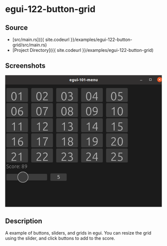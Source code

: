 
# egui-122-button-grid


## Source
- [src/main.rs]({{ site.codeurl }}/examples/egui-122-button-grid/src/main.rs)
- [Project Directory]({{ site.codeurl }}/examples/egui-122-button-grid)


## Screenshots

![Screenshot](screen1.png)

## Description

A example of buttons, sliders, and grids in egui. You can resize the grid using the slider, and click buttons to add to the score.



